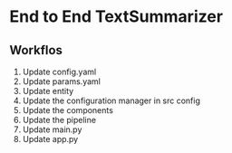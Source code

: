 # End to End TextSummarizer

## Workflos

1. Update config.yaml
2. Update params.yaml
3. Update entity
4. Update the configuration manager in src config
5. Update the components
6. Update the pipeline
7. Update main.py
8. Update app.py